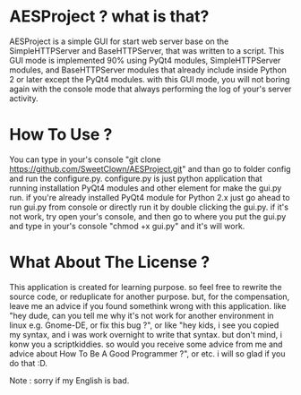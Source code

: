 # AESProject ? what is that?
AESProject is a simple GUI for start web server base on the SimpleHTTPServer and BaseHTTPServer, that was written to a script. 
This GUI mode is implemented 90% using PyQt4 modules, SimpleHTTPServer modules, and BaseHTTPServer modules that already include inside Python 2 or later except the PyQt4 modules.
with this GUI mode, you will not boring again with the console mode that always performing the log of your's server activity.

# How To Use ?
You can type in your's console "git clone https://github.com/SweetClown/AESProject.git" and than go to folder config and run the configure.py.
configure.py is just python application that running installation PyQt4 modules and other element for make the gui.py run. if you're already installed PyQt4 module
for Python 2.x just go ahead to run gui.py from console or directly run it by double clicking the gui.py. if it's not work, try open your's console,
and then go to where you put the gui.py and type in your's console "chmod +x gui.py" and it's will work.

# What About The License ?
This application is created for learning purpose. so feel free to rewrite the source code, or reduplicate for another purpose.
but, for the compensation, leave me an advice if you found somethink wrong with this application.
like "hey dude, can you tell me why it's not work for another environment in linux e.g. Gnome-DE, or fix this bug ?", or like "hey kids, i see you copied my syntax, and i was work overnight to write that syntax.
but don't mind, i konw you a scriptkiddies. so would you receive some advice from me and advice about How To Be A Good Programmer ?", 
or etc. i will so glad if you do that :D.



Note : sorry if my English is bad.
